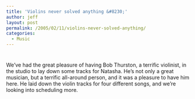 ```yaml
---
title: 'Violins never solved anything &#8230;'
author: jeff
layout: post
permalink: /2005/02/11/violins-never-solved-anything/
categories:
  - Music
---
```

# 

We’ve had the great pleasure of having Bob Thurston, a terrific violinist, in the studio to lay down some tracks for Natasha. He’s not only a great musician, but a terrific all-around person, and it was a pleasure to have him here. He laid down the violin tracks for four different songs, and we’re looking into scheduling more.